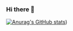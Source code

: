 ### Hi there 👋

[![Anurag's GitHub stats](https://github-readme-stats.vercel.app/api?username=nolanb25&show_icons=true)](https://github.com/anuraghazra/github-readme-stats&show_icons=true))
